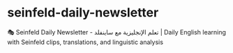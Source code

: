 # seinfeld-daily-newsletter
🎭 Seinfeld Daily Newsletter - تعلم الإنجليزية مع ساينفلد | Daily English learning with Seinfeld clips, translations, and linguistic analysis
